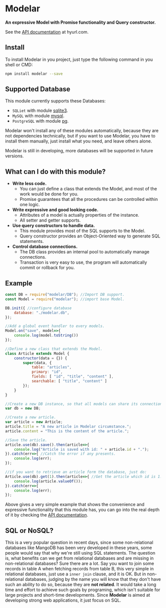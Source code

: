 # Modelar

**An expressive Model with Promise functionality and Query constructor.**

See the [API documentation](http://modelar.hyurl.com:3000) at hyurl.com.

## Install

To install Modelar in you project, just type the following command in you 
shell or CMD:

```sh
npm install modelar --save
```

## Supported Database

This module currently supports these Databases:

- `SQLiet` with module [sqlite3](https://www.npmjs.com/package/sqlite3 "npm install sqlite3 --save").
- `MySQL` with module [mysql](https://www.npmjs.com/package/mysql "npm install mysql --save").
- `PostgreSQL` with module [pg](https://www.npmjs.com/package/pg "npm install pg --save").

Modelar won't install any of these modules automatically, because they are not
dependencies technically, but if you want to use Modelar, you have to install 
them manually, just install what you need, and leave others alone.

Modelar is still in developing, more databases will be supported in future 
versions.

## What can I do with this module?

* **Write less code.**
    * You can just define a class that extends the Model, and most of the 
    work would be done for you.
    * Promise guarantees that all the procedures can be controlled within one 
    logic.
* **Write expressive and good looking code.**
    * Attributes of a model is actually properties of the instance.
    * All setter and getter supports.
* **Use query constructors to handle data.**
    * This module provides most of the SQL supports to the Model.
    * Query constructor provides an Object-Oriented way to generate SQL 
    statements.
* **Control database connections.**
    * The DB class provides an internal pool to automatically manage
    connections.
    * Transaction is very easy to use, the program will automatically commit 
    or rollback for you.

## Example

```javascript
const DB = require("modelar/DB"); //Import DB support.
const Model = require("modelar"); //import base Model.

DB.init({ //configure database
    database: "./modelar.db",
});

//Add a global event handler to every models.
Model.on("save", model=>{
    console.log(model.toString())
});

//Define a new class that extends the Model.
class Article extends Model {
    constructor(data = {}) {
        super(data, {
            table: "articles",
            primary: "id",
            fields: [ "id", "title", "content" ],
            searchable: [ "title", "content" ]
        });
    }
}

//Create a new DB instance, so that all models can share its connection.
var db = new DB;

//Create a new article.
var article = new Article;
article.title = "A new article in Modelar circumstance.";
article.content = "This is the content of the article.";

//Save the article.
article.use(db).save().then(article=>{
    console.log("Article is saved with id: " + article.id + ".");
}).catch(err=>{ //Catch the error if any presents.
    console.log(err);
});

//if you want to retrieve an article form the database, just do:
Article.use(db).get(1).then(article=>{ //Get the article which id is 1.
    console.log(article.valueOf());
}).catch(err=>{
    console.log(err);
});
```

Above gives a very simple example that shows the convenience and expressive 
functionality that this module has, you can go into the real depth of it by 
checking the [API documentation](http://modelar.hyurl.com:3000).

## SQL or NoSQL?

This is a very popular question in recent days, since some non-relational 
databases like MangoDB has been very developed in these years, some people 
would say that why we're still using SQL statements. The question is, what 
benefits can we get from relational databases and are missing in 
non-relational databases? Sure there are a lot. Say you want to join some 
records in table A when fetching records from table B, this very simple in 
relational databases, just use a `inner join` clause, and it is OK. But in 
non-relational databases, judging by the name you will know that they don't 
have such an ability to do so, because they are **not related**. It would take
a long time and effort to achieve such goals by programing, which isn't 
suitable for large projects and short-time developments. Since **Modelar** is 
aimed at developing strong web applications, it just focus on SQL.
